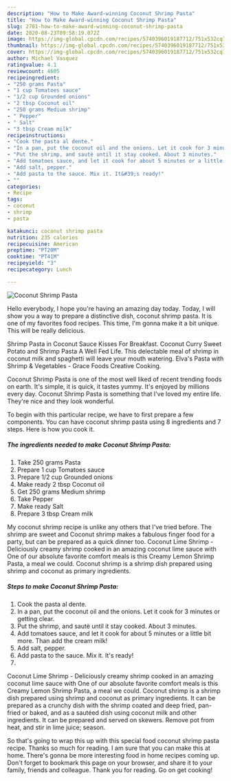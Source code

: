 ```yaml
---
description: "How to Make Award-winning Coconut Shrimp Pasta"
title: "How to Make Award-winning Coconut Shrimp Pasta"
slug: 2701-how-to-make-award-winning-coconut-shrimp-pasta
date: 2020-08-23T09:58:19.072Z
image: https://img-global.cpcdn.com/recipes/5740396019187712/751x532cq70/coconut-shrimp-pasta-recipe-main-photo.jpg
thumbnail: https://img-global.cpcdn.com/recipes/5740396019187712/751x532cq70/coconut-shrimp-pasta-recipe-main-photo.jpg
cover: https://img-global.cpcdn.com/recipes/5740396019187712/751x532cq70/coconut-shrimp-pasta-recipe-main-photo.jpg
author: Michael Vasquez
ratingvalue: 4.1
reviewcount: 4605
recipeingredient:
- "250 grams Pasta"
- "1 cup Tomatoes sauce"
- "1/2 cup Grounded onions"
- "2 tbsp Coconut oil"
- "250 grams Medium shrimp"
- " Pepper"
- " Salt"
- "3 tbsp Cream milk"
recipeinstructions:
- "Cook the pasta al dente."
- "In a pan, put the coconut oil and the onions. Let it cook for 3 minutes or getting clear."
- "Put the shrimp, and sautè until it stay cooked. About 3 minutes."
- "Add tomatoes sauce, and let it cook for about 5 minutes or a little bit more. Than add the cream milk!"
- "Add salt, pepper."
- "Add pasta to the sauce. Mix it. It&#39;s ready!"
- ""
categories:
- Recipe
tags:
- coconut
- shrimp
- pasta

katakunci: coconut shrimp pasta 
nutrition: 235 calories
recipecuisine: American
preptime: "PT20M"
cooktime: "PT41M"
recipeyield: "3"
recipecategory: Lunch

---
```



![Coconut Shrimp Pasta](https://img-global.cpcdn.com/recipes/5740396019187712/751x532cq70/coconut-shrimp-pasta-recipe-main-photo.jpg)

Hello everybody, I hope you're having an amazing day today. Today, I will show you a way to prepare a distinctive dish, coconut shrimp pasta. It is one of my favorites food recipes. This time, I'm gonna make it a bit unique. This will be really delicious.

Shrimp Pasta in Coconut Sauce Kisses For Breakfast. Coconut Curry Sweet Potato and Shrimp Pasta A Well Fed Life. This delectable meal of shrimp in coconut milk and spaghetti will leave your mouth watering. Elva&#39;s Pasta with Shrimp &amp; Vegetables - Grace Foods Creative Cooking.

Coconut Shrimp Pasta is one of the most well liked of recent trending foods on earth. It's simple, it is quick, it tastes yummy. It's enjoyed by millions every day. Coconut Shrimp Pasta is something that I've loved my entire life. They're nice and they look wonderful.


To begin with this particular recipe, we have to first prepare a few components. You can have coconut shrimp pasta using 8 ingredients and 7 steps. Here is how you cook it.

<!--inarticleads1-->

##### The ingredients needed to make Coconut Shrimp Pasta:

1. Take 250 grams Pasta
1. Prepare 1 cup Tomatoes sauce
1. Prepare 1/2 cup Grounded onions
1. Make ready 2 tbsp Coconut oil
1. Get 250 grams Medium shrimp
1. Take  Pepper
1. Make ready  Salt
1. Prepare 3 tbsp Cream milk


My coconut shrimp recipe is unlike any others that I&#39;ve tried before. The shrimp are sweet and Coconut shrimp makes a fabulous finger food for a party, but can be prepared as a quick dinner too. Coconut Lime Shrimp - Deliciously creamy shrimp cooked in an amazing coconut lime sauce with One of our absolute favorite comfort meals is this Creamy Lemon Shrimp Pasta, a meal we could. Coconut shrimp is a shrimp dish prepared using shrimp and coconut as primary ingredients. 

<!--inarticleads2-->

##### Steps to make Coconut Shrimp Pasta:

1. Cook the pasta al dente.
1. In a pan, put the coconut oil and the onions. Let it cook for 3 minutes or getting clear.
1. Put the shrimp, and sautè until it stay cooked. About 3 minutes.
1. Add tomatoes sauce, and let it cook for about 5 minutes or a little bit more. Than add the cream milk!
1. Add salt, pepper.
1. Add pasta to the sauce. Mix it. It&#39;s ready!
1. 


Coconut Lime Shrimp - Deliciously creamy shrimp cooked in an amazing coconut lime sauce with One of our absolute favorite comfort meals is this Creamy Lemon Shrimp Pasta, a meal we could. Coconut shrimp is a shrimp dish prepared using shrimp and coconut as primary ingredients. It can be prepared as a crunchy dish with the shrimp coated and deep fried, pan-fried or baked, and as a sautéed dish using coconut milk and other ingredients. It can be prepared and served on skewers. Remove pot from heat, and stir in lime juice; season. 

So that's going to wrap this up with this special food coconut shrimp pasta recipe. Thanks so much for reading. I am sure that you can make this at home. There's gonna be more interesting food in home recipes coming up. Don't forget to bookmark this page on your browser, and share it to your family, friends and colleague. Thank you for reading. Go on get cooking!
